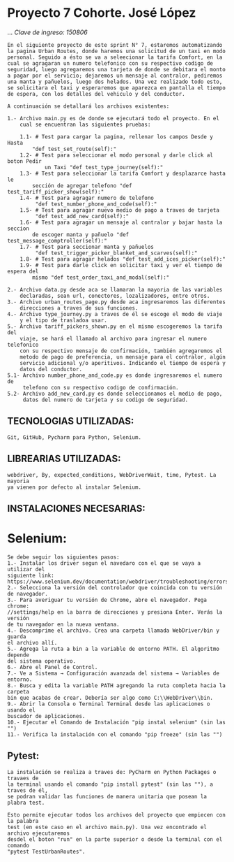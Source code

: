 # Proyecto 7 Cohorte. José López

... *Clave de ingreso: 150806*

    En el siguiente proyecto de este sprint N° 7, estaremos automatizando
    la pagina Urban Routes, donde haremos una solicitud de un taxi en modo
    personal. Seguido a ésto se va a seleecionar la tarifa Comfort, en la
    cual se agragaran un numero telefonico con su respectivo codigo de 
    seguridad, luego agregaremos una tarjeta de donde se debitara el monto
    a pagar por el servicio; dejaremos un mensaje al contralor, pediremos 
    una manta y pañuelos, luego dos helados. Una vez realizado todo esto, 
    se solicitara el taxi y esperaremos que aparezca en pantalla el tiempo
    de espera, con los detalles del vehiculo y del conductor.

    A continuación se detallará los archivos existentes:
    
    1.- Archivo main.py es de donde se ejecutará todo el proyecto. En el 
        cual se encuentran las siguientes pruebas:

        1.1- # Test para cargar la pagina, rellenar los campos Desde y Hasta
            "def test_set_route(self):"
        1.2- # Test para seleccionar el modo personal y darle click al boton Pedir 
                un Taxi "def test_type_journey(self):"
        1.3- # Test para seleccionar la tarifa Comfort y desplazarce hasta le 
            sección de agregar telefono "def test_tariff_picker_show(self):"
        1.4- # Test para agragar numero de telefono
             "def test_number_phone_and_code(self):"
        1.5- # Test para agragar nuevo medio de pago a traves de tarjeta
             "def test_add_new_card(self):"
        1.6- # Test para agragar un mensaje al contralor y bajar hasta la seccion 
            de escoger manta y pañuelo "def test_message_comptroller(self):"
        1.7- # Test para seccionar manta y pañuelos
             "def test_trigger_picker_blanket_and_scarves(self):"
        1.8- # Test para agragar helados "def test_add_ices_picker(self):"
        1.9- # Test para darle click en solicitar taxi y ver el tiempo de espera del 
            mismo "def test_order_taxi_and_modal(self):"

    2.- Archivo data.py desde aca se llamaran la mayoria de las variables 
        declaradas, sean url, conectores, lozalizadores, entre otros. 
    3.- Archivo urban_routes_page.py desde aca ingresaremos las diferentes
        direcciones a traves de sus funciones.
    4.- Archivo type_journey.py a traves de él se escoge el modo de viaje 
        y el tipo de trasladoa usar.
    5.- Archivo tariff_pickers_shown.py en el mismo escogeremos la tarifa del
        viaje, se hará el llamado al archivo para ingresar el numero telefonico
        con su respectivo mensaje de confirmación, también agregaremos el 
        metodo de pago de preferencia, un mensaje para el contralor, algún
        servicio adicional y/o aperitivos. Indicando el tiempo de espera y 
        datos del conductor.
    5.1- Archivo number_phone_and_code.py es donde ingresaremos el numero de
         telefono con su respectivo codigo de confirmación.
    5.2- Archivo add_new_card.py es donde seleccionamos el medio de pago, 
         datos del numero de tarjeta y su codigo de seguridad.

## TECNOLOGIAS UTILIZADAS:
    Git, GitHub, Pycharm para Python, Selenium.

## LIBREARIAS UTILIZADAS:
    webdriver, By, expected_conditions, WebDriverWait, time, Pytest. La mayoria
    ya vienen por defecto al instalar Selenium.

## INSTALACIONES NECESARIAS:
#   Selenium:
    Se debe seguir los siguientes pasos: 
    1.- Instalar los driver segun el navedaro con el que se vaya a utilizar del 
    siguiente link: https://www.selenium.dev/documentation/webdriver/troubleshooting/errors/driver_location/
    2.- Selecciona la versión del controlador que coincida con tu versión de navegador.
    3.- Para averiguar tu versión de Chrome, abre el navegador. Pega chrome:
    //settings/help en la barra de direcciones y presiona Enter. Verás la versión 
    de tu navegador en la nueva ventana.
    4.- Descomprime el archivo. Crea una carpeta llamada WebDriver/bin y guarda 
    el archivo allí.
    5.- Agrega la ruta a bin a la variable de entorno PATH. El algoritmo depende 
    del sistema operativo.
    6.- Abre el Panel de Control.
    7.- Ve a Sistema → Configuración avanzada del sistema → Variables de entorno.
    8.- Busca y edita la variable PATH agregando la ruta completa hacia la carpeta 
    bin que acabas de crear. Debería ser algo como C:\\WebDriver\\bin.
    9.- Abrir la Consola o Terminal Terminal desde las aplicaciones o usando el
    buscador de aplicaciones.
    10.- Ejecutar el Comando de Instalación "pip instal selenium" (sin las "")
    11.- Verifica la instalación con el comando "pip freeze" (sin las "")

## Pytest: 
    La instalación se realiza a traves de: PyCharm en Python Packages o travaes de 
    la terminal usando el comando "pip install pytest" (sin las ""), a traves de él, 
    se podran validar las funciones de manera unitaria que posean la plabra test.

    Esto permite ejecutar todos los archivos del proyecto que empiecen con la palabra 
    test (en este caso en el archivo main.py). Una vez encontrado el archivo ejecutaremos  
    desdel el boton "run" en la parte superior o desde la terminal con el comando 
    "pytest TestUrbanRoutes".